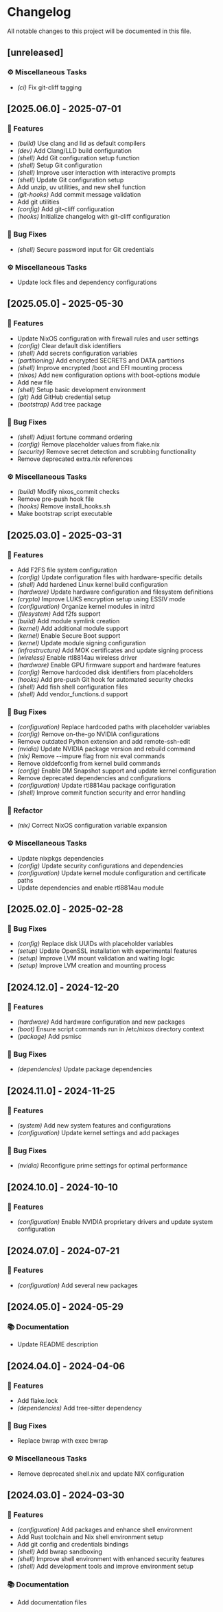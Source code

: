 # Changelog

All notable changes to this project will be documented in this file.

## [unreleased]

### ⚙️ Miscellaneous Tasks

- *(ci)* Fix git-cliff tagging

## [2025.06.0] - 2025-07-01

### 🚀 Features

- *(build)* Use clang and lld as default compilers
- *(dev)* Add Clang/LLD build configuration
- *(shell)* Add Git configuration setup function
- *(shell)* Setup Git configuration
- *(shell)* Improve user interaction with interactive prompts
- *(shell)* Update Git configuration setup
- Add unzip, uv utilities, and new shell function
- *(git-hooks)* Add commit message validation
- Add git utilities
- *(config)* Add git-cliff configuration
- *(hooks)* Initialize changelog with git-cliff configuration

### 🐛 Bug Fixes

- *(shell)* Secure password input for Git credentials

### ⚙️ Miscellaneous Tasks

- Update lock files and dependency configurations

## [2025.05.0] - 2025-05-30

### 🚀 Features

- Update NixOS configuration with firewall rules and user settings
- *(config)* Clear default disk identifiers
- *(shell)* Add secrets configuration variables
- *(partitioning)* Add encrypted SECRETS and DATA partitions
- *(shell)* Improve encrypted /boot and EFI mounting process
- *(nixos)* Add new configuration options with boot-options module
- Add new file
- *(shell)* Setup basic development environment
- *(git)* Add GitHub credential setup
- *(bootstrap)* Add tree package

### 🐛 Bug Fixes

- *(shell)* Adjust fortune command ordering
- *(config)* Remove placeholder values from flake.nix
- *(security)* Remove secret detection and scrubbing functionality
- Remove deprecated extra.nix references

### ⚙️ Miscellaneous Tasks

- *(build)* Modify nixos_commit checks
- Remove pre-push hook file
- *(hooks)* Remove install_hooks.sh
- Make bootstrap script executable

## [2025.03.0] - 2025-03-31

### 🚀 Features

- Add F2FS file system configuration
- *(config)* Update configuration files with hardware-specific details
- *(shell)* Add hardened Linux kernel build configuration
- *(hardware)* Update hardware configuration and filesystem definitions
- *(crypto)* Improve LUKS encryption setup using ESSIV mode
- *(configuration)* Organize kernel modules in initrd
- *(filesystem)* Add f2fs support
- *(build)* Add module symlink creation
- *(kernel)* Add additional module support
- *(kernel)* Enable Secure Boot support
- *(kernel)* Update module signing configuration
- *(infrastructure)* Add MOK certificates and update signing process
- *(wireless)* Enable rtl8814au wireless driver
- *(hardware)* Enable GPU firmware support and hardware features
- *(config)* Remove hardcoded disk identifiers from placeholders
- *(hooks)* Add pre-push Git hook for automated security checks
- *(shell)* Add fish shell configuration files
- *(shell)* Add vendor_functions.d support

### 🐛 Bug Fixes

- *(configuration)* Replace hardcoded paths with placeholder variables
- *(config)* Remove on-the-go NVIDIA configurations
- Remove outdated Python extension and add remote-ssh-edit
- *(nvidia)* Update NVIDIA package version and rebuild command
- *(nix)* Remove --impure flag from nix eval commands
- Remove olddefconfig from kernel build commands
- *(config)* Enable DM Snapshot support and update kernel configuration
- Remove deprecated dependencies and configurations
- *(configuration)* Update rtl8814au package configuration
- *(shell)* Improve commit function security and error handling

### 🚜 Refactor

- *(nix)* Correct NixOS configuration variable expansion

### ⚙️ Miscellaneous Tasks

- Update nixpkgs dependencies
- *(config)* Update security configurations and dependencies
- *(configuration)* Update kernel module configuration and certificate paths
- Update dependencies and enable rtl8814au module

## [2025.02.0] - 2025-02-28

### 🐛 Bug Fixes

- *(config)* Replace disk UUIDs with placeholder variables
- *(setup)* Update OpenSSL installation with experimental features
- *(setup)* Improve LVM mount validation and waiting logic
- *(setup)* Improve LVM creation and mounting process

## [2024.12.0] - 2024-12-20

### 🚀 Features

- *(hardware)* Add hardware configuration and new packages
- *(boot)* Ensure script commands run in /etc/nixos directory context
- *(package)* Add psmisc

### 🐛 Bug Fixes

- *(dependencies)* Update package dependencies

## [2024.11.0] - 2024-11-25

### 🚀 Features

- *(system)* Add new system features and configurations
- *(configuration)* Update kernel settings and add packages

### 🐛 Bug Fixes

- *(nvidia)* Reconfigure prime settings for optimal performance

## [2024.10.0] - 2024-10-10

### 🚀 Features

- *(configuration)* Enable NVIDIA proprietary drivers and update system configuration

## [2024.07.0] - 2024-07-21

### 🚀 Features

- *(configuration)* Add several new packages

## [2024.05.0] - 2024-05-29

### 📚 Documentation

- Update README description

## [2024.04.0] - 2024-04-06

### 🚀 Features

- Add flake.lock
- *(dependencies)* Add tree-sitter dependency

### 🐛 Bug Fixes

- Replace bwrap with exec bwrap

### ⚙️ Miscellaneous Tasks

- Remove deprecated shell.nix and update NIX configuration

## [2024.03.0] - 2024-03-30

### 🚀 Features

- *(configuration)* Add packages and enhance shell environment
- Add Rust toolchain and Nix shell environment setup
- Add git config and credentials bindings
- *(shell)* Add bwrap sandboxing
- *(shell)* Improve shell environment with enhanced security features
- *(shell)* Add development tools and improve environment setup

### 📚 Documentation

- Add documentation files

<!-- generated by git-cliff -->

